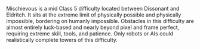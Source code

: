 Mischievous is a mid Class 5 difficulty located between Dissonant and Eldritch. It sits at the extreme limit of physically possible and physically impossible, bordering on humanly impossible. Obstacles in this difficulty are almost entirely luck-based and nearly beyond pixel and frame perfect, requiring extreme skill, tools, and patience. Only robots or AIs could realistically complete towers of this difficulty.

